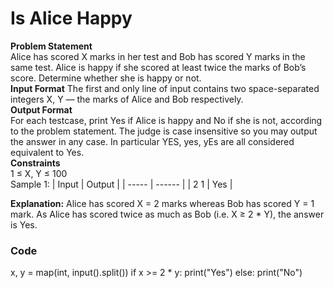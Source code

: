 # Is Alice Happy

**Problem Statement**
<br>
Alice has scored X marks in her test and Bob has scored Y marks in the same test.
Alice is happy if she scored at least twice the marks of Bob’s score. Determine whether she is happy or not.
<br>
**Input Format**
The first and only line of input contains two space-separated integers X, Y — the marks of Alice and Bob respectively.
<br>
**Output Format**
<br>
For each testcase, print Yes if Alice is happy and No if she is not, according to the problem statement.
The judge is case insensitive so you may output the answer in any case. In particular YES, yes, yEs are all considered equivalent to Yes.
<br>
**Constraints**
<br>
1 ≤ X, Y ≤ 100
<br>
Sample 1:
| Input | Output |
| ----- | ------ |
| 2 1   | Yes    |

**Explanation:**
Alice has scored X = 2 marks whereas Bob has scored Y = 1 mark. As Alice has scored twice as much as Bob (i.e. X ≥ 2 * Y), the answer is Yes.

### Code
x, y = map(int, input().split())
if x >= 2 * y:
    print("Yes")
else:
    print("No")
